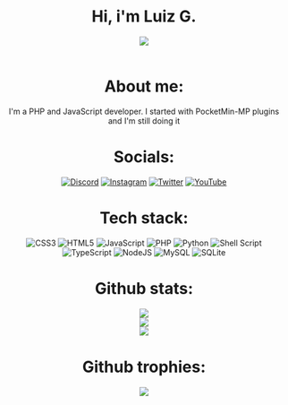 <div align="center">
<h1>Hi, i'm Luiz G.</h1>
<img src = './myprofile.jpg'>
<br></br>

# About me:
I'm a PHP and JavaScript developer. I started with PocketMin-MP plugins and I'm still doing it
# Socials:
[![Discord](https://img.shields.io/badge/Discord-%237289DA.svg?logo=discord&logoColor=white)](https://dsc.gg/luizgeh) [![Instagram](https://img.shields.io/badge/Instagram-%23E4405F.svg?logo=Instagram&logoColor=white)](https://instagram.com/luizgeh_)
[![Twitter](https://img.shields.io/badge/Twitter-%231DA1F2.svg?logo=Twitter&logoColor=white)](https://twitter.com/luizgeh) [![YouTube](https://img.shields.io/badge/YouTube-%23FF0000.svg?logo=YouTube&logoColor=white)](https://youtube.com/@luizgeh) 
# Tech stack:
![CSS3](https://img.shields.io/badge/css3-%231572B6.svg?style=for-the-badge&logo=css3&logoColor=white) ![HTML5](https://img.shields.io/badge/html5-%23E34F26.svg?style=for-the-badge&logo=html5&logoColor=white) ![JavaScript](https://img.shields.io/badge/javascript-%23323330.svg?style=for-the-badge&logo=javascript&logoColor=%23F7DF1E) ![PHP](https://img.shields.io/badge/php-%23777BB4.svg?style=for-the-badge&logo=php&logoColor=white) ![Python](https://img.shields.io/badge/python-3670A0?style=for-the-badge&logo=python&logoColor=ffdd54) ![Shell Script](https://img.shields.io/badge/shell_script-%23121011.svg?style=for-the-badge&logo=gnu-bash&logoColor=white) ![TypeScript](https://img.shields.io/badge/typescript-%23007ACC.svg?style=for-the-badge&logo=typescript&logoColor=white) ![NodeJS](https://img.shields.io/badge/node.js-6DA55F?style=for-the-badge&logo=node.js&logoColor=white) ![MySQL](https://img.shields.io/badge/mysql-%2300f.svg?style=for-the-badge&logo=mysql&logoColor=white) ![SQLite](https://img.shields.io/badge/sqlite-%2307405e.svg?style=for-the-badge&logo=sqlite&logoColor=white)
# Github stats:
![](https://github-readme-stats.vercel.app/api?username=luizgeh&theme=highcontrast&hide_border=false&include_all_commits=false&count_private=false)
<br/>
![](https://github-readme-streak-stats.herokuapp.com/?user=luizgeh&theme=highcontrast&hide_border=false)
<br/>
![](https://github-readme-stats.vercel.app/api/top-langs/?username=luizgeh&theme=highcontrast&hide_border=false&include_all_commits=false&count_private=false&layout=compact)
# Github trophies:
![](https://github-profile-trophy.vercel.app/?username=LearXD&theme=discord&no-frame=true&no-bg=false&margin-w=4)


</div>

